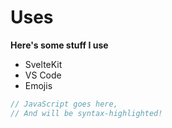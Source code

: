 # Uses

**Here's some stuff I use**

- SvelteKit
- VS Code
- Emojis

```js
// JavaScript goes here,
// And will be syntax-highlighted!
```
